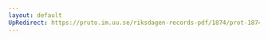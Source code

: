 ```yaml
---
layout: default
UpRedirect: https://pruto.im.uu.se/riksdagen-records-pdf/1874/prot-1874--fk--326/prot-1874--fk--326_071.pdf
---
```


